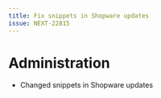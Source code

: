 ```yaml
---
title: Fix snippets in Shopware updates
issue: NEXT-22815
---
```

# Administration
* Changed snippets in Shopware updates


